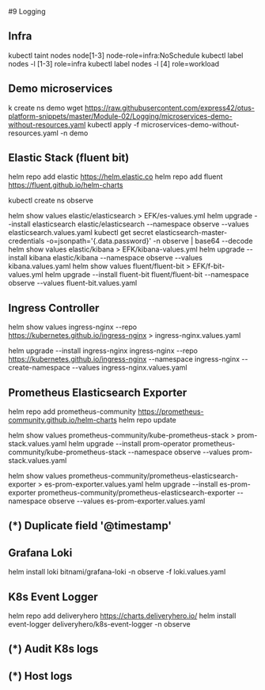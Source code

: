#9 Logging

## Infra

kubectl taint nodes node[1-3] node-role=infra:NoSchedule
kubectl label nodes -l [1-3] role=infra
kubectl label nodes -l [4] role=workload

## Demo microservices

k create ns demo
wget https://raw.githubusercontent.com/express42/otus-platform-snippets/master/Module-02/Logging/microservices-demo-without-resources.yaml
kubectl apply -f microservices-demo-without-resources.yaml -n demo


## Elastic Stack (fluent bit)

helm repo add elastic https://helm.elastic.co
helm repo add fluent https://fluent.github.io/helm-charts

kubectl create ns observe

helm show values elastic/elasticsearch > EFK/es-values.yml
helm upgrade --install elasticsearch elastic/elasticsearch --namespace observe --values elasticsearch.values.yaml
kubectl get secret elasticsearch-master-credentials -o=jsonpath='{.data.password}' -n observe | base64 --decode
helm show values elastic/kibana > EFK/kibana-values.yml
helm upgrade --install kibana elastic/kibana --namespace observe --values kibana.values.yaml
helm show values fluent/fluent-bit > EFK/f-bit-values.yml
helm upgrade --install fluent-bit fluent/fluent-bit --namespace observe --values fluent-bit.values.yaml

## Ingress Controller

helm show values ingress-nginx --repo https://kubernetes.github.io/ingress-nginx > ingress-nginx.values.yaml

helm upgrade --install ingress-nginx ingress-nginx --repo https://kubernetes.github.io/ingress-nginx --namespace ingress-nginx --create-namespace --values ingress-nginx.values.yaml

## Prometheus Elasticsearch Exporter

helm repo add prometheus-community https://prometheus-community.github.io/helm-charts
helm repo update

helm show values prometheus-community/kube-prometheus-stack > prom-stack.values.yaml
helm upgrade --install prom-operator prometheus-community/kube-prometheus-stack --namespace observe --values prom-stack.values.yaml

helm show values prometheus-community/prometheus-elasticsearch-exporter > es-prom-exporter.values.yaml
helm upgrade --install es-prom-exporter prometheus-community/prometheus-elasticsearch-exporter --namespace observe --values es-prom-exporter.values.yaml

## (*) Duplicate field '@timestamp'



## Grafana Loki

helm install loki bitnami/grafana-loki -n observe -f loki.values.yaml

## K8s Event Logger

helm repo add deliveryhero https://charts.deliveryhero.io/
helm install event-logger deliveryhero/k8s-event-logger -n observe

## (*) Audit K8s logs



## (*) Host logs

